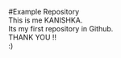 #Example Repository  
This is me KANISHKA.  
Its my first repository in Github.  
THANK YOU !!  
:)  
